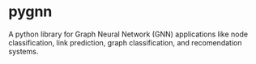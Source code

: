 # pygnn
A python library for Graph Neural Network (GNN) applications like node classification, link prediction, graph classification, and recomendation systems.
